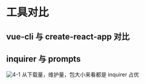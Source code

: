 # 工具对比

## vue-cli 与 create-react-app 对比

## inquirer 与 prompts

![4-1](./img/4-1.jpg)
从下载量，维护量，包大小来看都是 inquirer 占优
